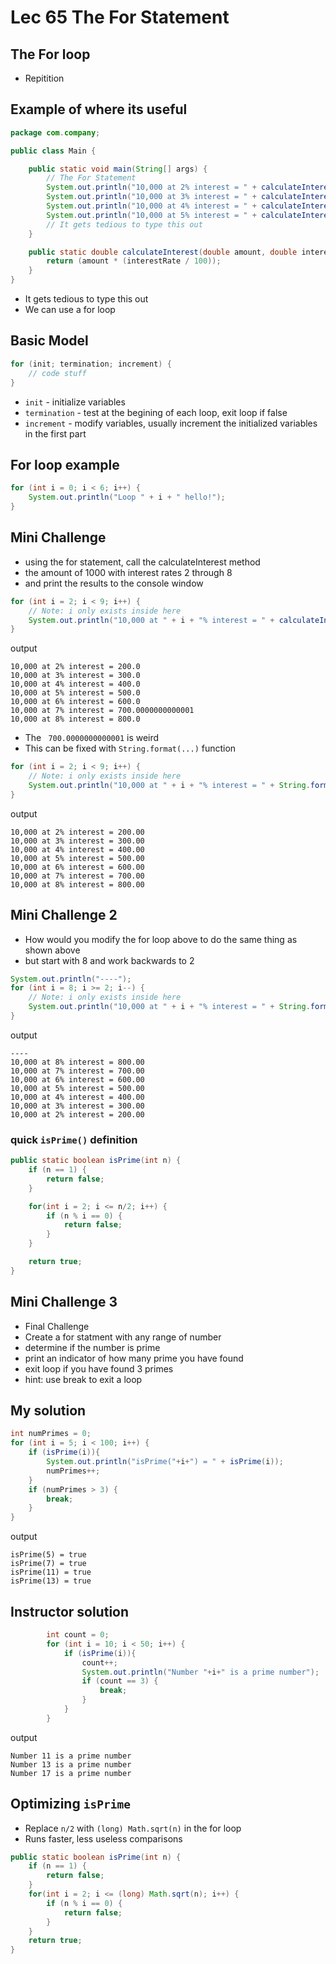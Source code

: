 # Lec 65 The For Statement

## The For loop
* Repitition

## Example of where its useful
```java
package com.company;

public class Main {

    public static void main(String[] args) {
        // The For Statement
        System.out.println("10,000 at 2% interest = " + calculateInterest(10000.0, 2.0));
        System.out.println("10,000 at 3% interest = " + calculateInterest(10000.0, 3.0));
        System.out.println("10,000 at 4% interest = " + calculateInterest(10000.0, 4.0));
        System.out.println("10,000 at 5% interest = " + calculateInterest(10000.0, 5.0));
        // It gets tedious to type this out
    }

    public static double calculateInterest(double amount, double interestRate) {
        return (amount * (interestRate / 100));
    }
}
```
* It gets tedious to type this out
* We can use a for loop

## Basic Model
```java
for (init; termination; increment) {
    // code stuff
}
```
* `init` - initialize variables
* `termination` - test at the begining of each loop, exit loop if false
* `increment` - modify variables, usually increment the initialized variables in the first part

## For loop example
```java
for (int i = 0; i < 6; i++) {
    System.out.println("Loop " + i + " hello!");
}
```

## Mini Challenge
* using the for statement, call the calculateInterest method
* the amount of 1000 with interest rates 2 through 8
* and print the results to the console window

```java
for (int i = 2; i < 9; i++) {
    // Note: i only exists inside here
    System.out.println("10,000 at " + i + "% interest = " + calculateInterest(10000.0, (double) i));
}
```
output
```
10,000 at 2% interest = 200.0
10,000 at 3% interest = 300.0
10,000 at 4% interest = 400.0
10,000 at 5% interest = 500.0
10,000 at 6% interest = 600.0
10,000 at 7% interest = 700.0000000000001
10,000 at 8% interest = 800.0
```
* The ` 700.0000000000001` is weird
* This can be fixed with `String.format(...)` function

```java
for (int i = 2; i < 9; i++) {
    // Note: i only exists inside here
    System.out.println("10,000 at " + i + "% interest = " + String.format("%.2f", calculateInterest(10000.0, (double) i)));
}
```
output
```
10,000 at 2% interest = 200.00
10,000 at 3% interest = 300.00
10,000 at 4% interest = 400.00
10,000 at 5% interest = 500.00
10,000 at 6% interest = 600.00
10,000 at 7% interest = 700.00
10,000 at 8% interest = 800.00
```

## Mini Challenge 2
* How would you modify the for loop above to do the same thing as shown above
* but start with 8 and work backwards to 2

```java
System.out.println("----");
for (int i = 8; i >= 2; i--) {
    // Note: i only exists inside here
    System.out.println("10,000 at " + i + "% interest = " + String.format("%.2f", calculateInterest(10000.0, (double) i)));
}
```
output
```
----
10,000 at 8% interest = 800.00
10,000 at 7% interest = 700.00
10,000 at 6% interest = 600.00
10,000 at 5% interest = 500.00
10,000 at 4% interest = 400.00
10,000 at 3% interest = 300.00
10,000 at 2% interest = 200.00
```

### quick `isPrime()` definition
```java
public static boolean isPrime(int n) {
    if (n == 1) {
        return false;
    }

    for(int i = 2; i <= n/2; i++) {
        if (n % i == 0) {
            return false;
        }
    }

    return true;
}
```

## Mini Challenge 3
* Final Challenge
* Create a for statment with any range of number
* determine if the number is prime
* print an indicator of how many prime you have found
* exit loop if you have found 3 primes
* hint: use break to exit a loop

## My solution

```java
int numPrimes = 0;
for (int i = 5; i < 100; i++) {
    if (isPrime(i)){
        System.out.println("isPrime("+i+") = " + isPrime(i));
        numPrimes++;
    }
    if (numPrimes > 3) {
        break;
    }
}
```
output
```
isPrime(5) = true
isPrime(7) = true
isPrime(11) = true
isPrime(13) = true
```

## Instructor solution
```java
        int count = 0;
        for (int i = 10; i < 50; i++) {
            if (isPrime(i)){
                count++;
                System.out.println("Number "+i+" is a prime number");
                if (count == 3) {
                    break;
                }
            }
        }
```
output
```
Number 11 is a prime number
Number 13 is a prime number
Number 17 is a prime number
```

## Optimizing `isPrime`
* Replace `n/2` with `(long) Math.sqrt(n)` in the for loop
* Runs faster, less useless comparisons

```java
public static boolean isPrime(int n) {
    if (n == 1) {
        return false;
    }
    for(int i = 2; i <= (long) Math.sqrt(n); i++) {
        if (n % i == 0) {
            return false;
        }
    }
    return true;
}
```


